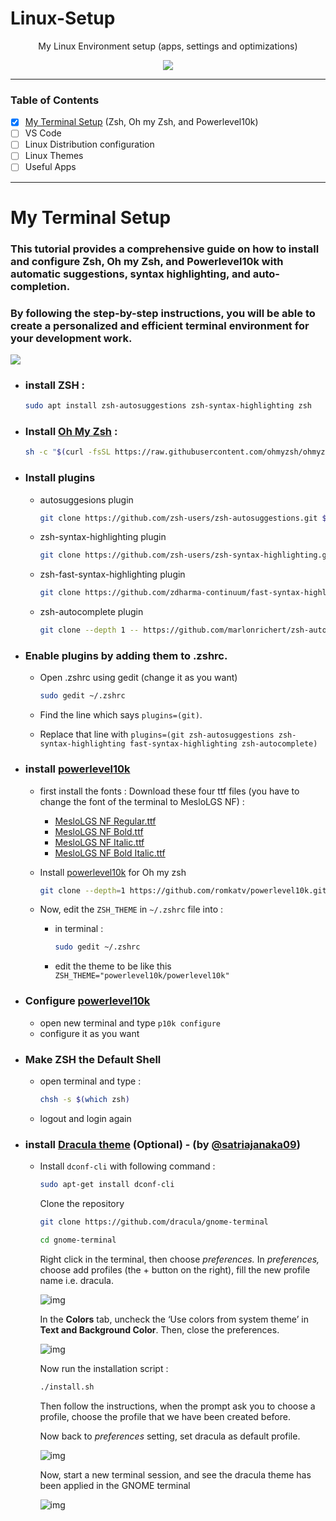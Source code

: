 # Linux-Setup
<p align="center">
My Linux Environment setup (apps, settings and optimizations)
</p>
<p align="center">
  <img  src="https://user-images.githubusercontent.com/73834838/228386835-de808131-3885-4ba0-975e-c4073f99d4a2.gif">
</p>





----

### **Table of Contents**

- [x] [My Terminal Setup](#My-Terminal-Setup) (Zsh, Oh my Zsh, and Powerlevel10k)
- [ ] VS Code
- [ ] Linux Distribution configuration
- [ ] Linux Themes
- [ ] Useful Apps

-----

# My Terminal Setup

### This tutorial provides a comprehensive guide on how to install and configure Zsh, Oh my Zsh, and Powerlevel10k with automatic suggestions, syntax highlighting, and auto-completion.

### By following the step-by-step instructions, you will be able to create a personalized and efficient terminal environment for your development work.



![](https://i.imgur.com/gfi0G54.gif[/img)



- ### install ZSH : 

  ```bash
  sudo apt install zsh-autosuggestions zsh-syntax-highlighting zsh
  ```

  

- ### Install [Oh My Zsh](https://ohmyz.sh/) : 

  ```bash
  sh -c "$(curl -fsSL https://raw.githubusercontent.com/ohmyzsh/ohmyzsh/master/tools/install.sh)"
  ```

  

- ### Install plugins

  - autosuggesions plugin

    ```bash
    git clone https://github.com/zsh-users/zsh-autosuggestions.git $ZSH_CUSTOM/plugins/zsh-autosuggestions
    ```

    

  - zsh-syntax-highlighting plugin

    ```bash
    git clone https://github.com/zsh-users/zsh-syntax-highlighting.git $ZSH_CUSTOM/plugins/zsh-syntax-highlighting
    ```

    

  - zsh-fast-syntax-highlighting plugin

    ```bash
    git clone https://github.com/zdharma-continuum/fast-syntax-highlighting.git ${ZSH_CUSTOM:-$HOME/.oh-my-zsh/custom}/plugins/fast-syntax-highlighting
    ```

    

  - zsh-autocomplete plugin

    ```bash
    git clone --depth 1 -- https://github.com/marlonrichert/zsh-autocomplete.git $ZSH_CUSTOM/plugins/zsh-autocomplete
    ```

    

- ### Enable plugins by adding them to .zshrc.

  - Open .zshrc using gedit (change it as you want)

    ```bash
    sudo gedit ~/.zshrc
    ```

  - Find the line which says `plugins=(git)`.

  - Replace that line with `plugins=(git zsh-autosuggestions zsh-syntax-highlighting fast-syntax-highlighting zsh-autocomplete)`



- ### install [powerlevel10k](https://github.com/romkatv/powerlevel10k)

  - first install the fonts : Download these four ttf files (you have to change the font of the terminal to MesloLGS NF) : 

    - [MesloLGS NF Regular.ttf](https://github.com/romkatv/powerlevel10k-media/raw/master/MesloLGS%20NF%20Regular.ttf)
    - [MesloLGS NF Bold.ttf](https://github.com/romkatv/powerlevel10k-media/raw/master/MesloLGS%20NF%20Bold.ttf)
    - [MesloLGS NF Italic.ttf](https://github.com/romkatv/powerlevel10k-media/raw/master/MesloLGS%20NF%20Italic.ttf)
    - [MesloLGS NF Bold Italic.ttf](https://github.com/romkatv/powerlevel10k-media/raw/master/MesloLGS%20NF%20Bold%20Italic.ttf)

  - Install [powerlevel10k](https://github.com/romkatv/powerlevel10k#oh-my-zsh) for Oh my zsh 

    ```bash
    git clone --depth=1 https://github.com/romkatv/powerlevel10k.git ${ZSH_CUSTOM:-$HOME/.oh-my-zsh/custom}/themes/powerlevel10k
    ```

  - Now, edit the `ZSH_THEME` in `~/.zshrc` file into :  

    - in terminal : 

      ```bash
      sudo gedit ~/.zshrc
      ```

    - edit the theme to be like this `ZSH_THEME="powerlevel10k/powerlevel10k"`

- ### Configure [powerlevel10k](https://github.com/romkatv/powerlevel10k)

  - open new terminal and type `p10k configure`
  - configure it as you want

- ### Make ZSH the Default Shell 

  - open terminal and type :

    ```bash
    chsh -s $(which zsh)
    ```

  - logout and login again

- ### install [Dracula theme](https://draculatheme.com/powerlevel10k) (Optional) - (by [@satriajanaka09](https://medium.com/@satriajanaka09/setup-zsh-oh-my-zsh-powerlevel10k-on-ubuntu-20-04-c4a4052508fd))

  - Install `dconf-cli` with following command :

    ```bash
    sudo apt-get install dconf-cli
    ```

    Clone the repository

    ```bash
    git clone https://github.com/dracula/gnome-terminal
    ```

    ```bash
    cd gnome-terminal
    ```

    Right click in the terminal, then choose *preferences.* In *preferences,* choose add profiles (the + button on the right), fill the new profile name i.e. dracula.

    ![img](https://miro.medium.com/v2/resize:fit:700/1*s6SqFM5CtxcRd9_srmOSxg.png)

    In the **Colors** tab, uncheck the ‘Use colors from system theme’ in **Text and Background Color**. Then, close the preferences.

    ![img](https://miro.medium.com/v2/resize:fit:700/1*iy-fmT0ZPMbzgfutUz-l1g.png)

    Now run the installation script :

    ```bash
    ./install.sh
    ```

    Then follow the instructions, when the prompt ask you to choose a profile, choose the profile that we have been created before.

    Now back to *preferences* setting, set dracula as default profile.

    ![img](https://miro.medium.com/v2/resize:fit:700/1*Hu_PJFjWAQ7FzY6YvmjLIA.png)

    Now, start a new terminal session, and see the dracula theme has been applied in the GNOME terminal

    ![img](https://miro.medium.com/v2/resize:fit:700/1*zWWNF-SO9wjzzNmsZlfZ4g.png)



# 
